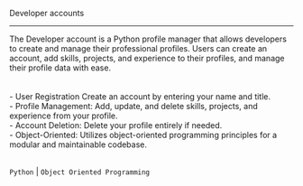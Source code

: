 Developer accounts <br>
<hr>
The Developer account is a Python profile manager  that allows developers to create and manage their professional profiles. Users can create an account, add skills, projects, and experience to their profiles, and manage their profile data with ease.
<br>
<br>
<br>
- User Registration Create an account by entering your name and title.
<br>
- Profile Management: Add, update, and delete skills, projects, and experience from your profile.
<br>
- Account Deletion: Delete your profile entirely if needed.
<br>
- Object-Oriented: Utilizes object-oriented programming principles for a modular and maintainable codebase.
<br>
<br>



```Python``` |  ```Object Oriented Programming```

